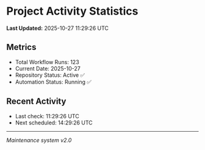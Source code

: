 # Project Activity Statistics

**Last Updated:** 2025-10-27 11:29:26 UTC

## Metrics
- Total Workflow Runs: 123
- Current Date: 2025-10-27
- Repository Status: Active ✅
- Automation Status: Running ✅

## Recent Activity
- Last check: 11:29:26 UTC
- Next scheduled: 14:29:26 UTC

---
*Maintenance system v2.0*
